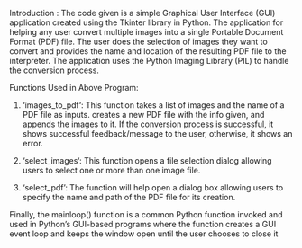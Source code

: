 Introduction :
The code given is a simple Graphical User Interface (GUI) application created using the Tkinter library in Python. The application for helping any user convert multiple images into a single Portable Document Format (PDF) file. The user does the selection of images they want to convert and provides the name and location of the resulting PDF file to the interpreter. The application uses the Python Imaging Library (PIL) to handle the conversion process.

Functions Used in Above Program:
1. ‘images_to_pdf‘: This function takes a list of images and the name of a PDF file as inputs. creates a new PDF file with the info given, and appends the images to it. If the conversion process is successful, it shows successful feedback/message to the user, otherwise, it shows an error.

2. ‘select_images‘: This function opens a file selection dialog allowing users to select one or more than one image file.

3. ‘select_pdf’: The function will help open a dialog box allowing users to specify the name and path of the PDF file for its creation.

Finally, the mainloop() function is a common Python function invoked and used in Python’s GUI-based programs where the function creates a GUI event loop and keeps the window open until the user chooses to close it


